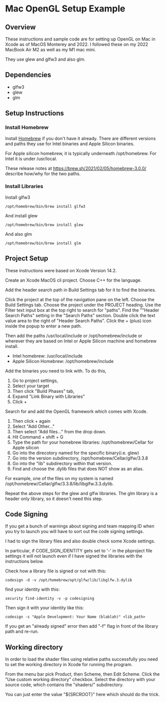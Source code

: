 # Mac OpenGL Setup Example

## Overview

These instructions and sample code are for setting up OpenGL on Mac in Xcode as of MacOS Monterey and 2022. I followed these on my 2022 MacBook Air M2 as well as my M1 mac mini.

They use glew and glfw3 and also glm.

## Dependencies

- glfw3
- glew
- glm

## Setup Instructions

### Install Homebrew
Install [Homebrew](https://brew.sh/) if you don't have it already.
There are different versions and paths they use for Intel binaries and Apple Silicon binaries.

For Apple silicon homebrew, it is typically underneath /opt/homebrew. For Intel it is under /usr/local.


These release notes at https://brew.sh/2021/02/05/homebrew-3.0.0/ describe how/why for the two paths.

### Install Libraries

Install glfw3

    /opt/homebrew/bin/brew install glfw3
    
And install glew

    /opt/homebrew/bin/brew install glew

And also glm 

    /opt/homebrew/bin/brew install glm

## Project Setup

These instructions were based on Xcode Version 14.2.

Create an Xcode MacOS cli project. Choose C++ for the language.

Add the header search path in Build Settings tab for it to find the binaries.

Click the project at the top of the navigation pane on the left.
Choose the Build Settings tab.
Choose the project under the PROJECT heading.
Use the Filter text input box at the top right to search for "paths".
Find the ""Header Search Paths" setting in the "Search Paths" section.
Double click the text value area to the right of "Header Search Paths".
Click the + (plus) icon inside the popup to enter a new path.

Then add the paths /usr/local/include or /opt/homebrew/include or wherever they are based on Intel or Apple Silicon machine and homebrew install.

- Intel homebrew: /usr/local/include
- Apple Silicon Homebrew: /opt/homebrew/include


Add the binaries you need to link with.
To do this, 

1. Go to project settings, 
2. Select your target
3. Then click "Build  Phases" tab, 
4. Expand "Link Binary with Libraries"
5. Click +

Search for and add the OpenGL framework which comes with Xcode.

1. Then click + again
2. Select "Add Other..." 
3. Then select "Add files..." from the drop down.
4. Hit Command + shift + G
5. Type the path for your homebrew libraries: /opt/homebrew/Cellar for Apple silicon
6. Go into the direcotory named for the specific binary(i.e. glew)
7. Go into the version subdirectory, /opt/homebrew/Cellar/glfw/3.3.8
8. Go into the "lib" subdirectory within that version.
9. Find and choose the .dylib files that does NOT show as an alias.

For example, one of the files on my system is named /opt/homebrew/Cellar/glfw/3.3.8/lib/libglfw.3.3.dylib.

Repeat the above steps for the glew and glfw libraries.
The glm library is a header only library, so it doesn't need this step.

## Code Signing

If you get a bunch of warnings about signing and team mapping ID when you try to launch
you will have to sort out the code signing settings.

I had to sign the library files and also double check some Xcode settings.

In particular, if CODE_SIGN_IDENTITY gets set to '-' in the pbproject file settings it 
will not launch even if I have signed the libraries with the instructions below.

Check how a library file is signed or not with this:

    codesign -d -v /opt/homebrew/opt/glfw/lib/libglfw.3.dylib

find your identity with this:

    security find-identity -v -p codesigning

Then sign it with your identity like this:

    codesign -s "Apple Development: Your Name (blablah)" <lib_path>

If you get an "already signed" error then add "-f" flag in front of the library path and re-run.

## Working directory

In order to load the shader files using relative paths successfully you need to set the working directory in Xcode for running the program.

From the menu bar pick Product, then Scheme, then Edit Scheme.
Click the "Use custom working directory" checkbox.
Select the directory with your source code, which contains the "shaders/" subdirectory.

You can just enter the value "${SRCROOT}" here which should do the trick.
